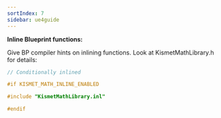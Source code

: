 ```yaml
---
sortIndex: 7
sidebar: ue4guide
---
```


**Inline Blueprint functions:**

Give BP compiler hints on inlining functions. Look at KismetMathLibrary.h for details:

```cpp
// Conditionally inlined

#if KISMET_MATH_INLINE_ENABLED

#include "KismetMathLibrary.inl"

#endif
```
